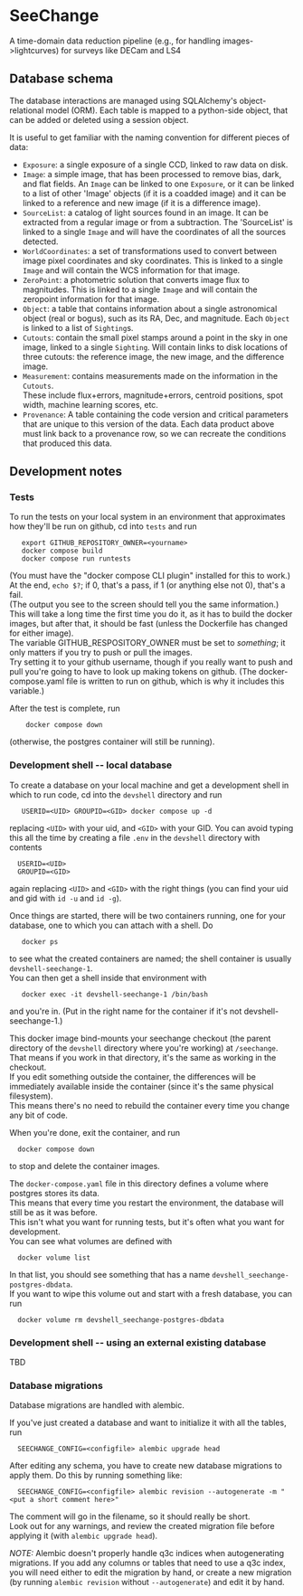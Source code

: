 # SeeChange
A time-domain data reduction pipeline (e.g., for handling images->lightcurves) for surveys like DECam and LS4


## Database schema

The database interactions are managed using SQLAlchemy's object-relational model (ORM). 
Each table is mapped to a python-side object, that can be added or deleted using a session object.

It is useful to get familiar with the naming convention for different pieces of data: 

- `Exposure`: a single exposure of a single CCD, linked to raw data on disk. 
- `Image`: a simple image, that has been processed to remove bias, dark, and flat fields.
  An `Image` can be linked to one `Exposure`, or it can be linked to a list of other 'Image' objects
  (if it is a coadded image) and it can be linked to a reference and new image (if it is a difference image).
- `SourceList`: a catalog of light sources found in an image. It can be extracted from a regular image or from a subtraction. 
  The 'SourceList' is linked to a single `Image` and will have the coordinates of all the sources detected.
- `WorldCoordinates`: a set of transformations used to convert between image pixel coordinates and sky coordinates. 
  This is linked to a single `Image` and will contain the WCS information for that image.
- `ZeroPoint`: a photometric solution that converts image flux to magnitudes. 
  This is linked to a single `Image` and will contain the zeropoint information for that image.
- `Object`: a table that contains information about a single astronomical object (real or bogus), 
  such as its RA, Dec, and magnitude. Each `Object` is linked to a list of `Sighting`s. 
- `Cutouts`: contain the small pixel stamps around a point in the sky in one image, linked to a single `Sighting`.
  Will contain links to disk locations of three cutouts: the reference image, the new image, and the difference image.
- `Measurement`: contains measurements made on the information in the `Cutouts`.  
  These include flux+errors, magnitude+errors, centroid positions, spot width, machine learning scores, etc. 
- `Provenance`: A table containing the code version and critical parameters that are unique to this version of the data. 
  Each data product above must link back to a provenance row, so we can recreate the conditions that produced this data. 

## Development notes

### Tests

To run the tests on your local system in an environment that approximates how they'll be run on github, cd into `tests` and run
```
   export GITHUB_REPOSITORY_OWNER=<yourname>
   docker compose build
   docker compose run runtests
```
(You must have the "docker compose CLI plugin" installed for this to work.)  
At the end, `echo $?`; if 0, that's a pass, if 1 (or anything else not 0), that's a fail.  
(The output you see to the screen should tell you the same information.)  
This will take a long time the first time you do it, as it has to build the docker images, 
but after that, it should be fast (unless the Dockerfile has changed for either image).  
The variable GITHUB_RESPOSITORY_OWNER must be set to *something*; it only matters if you try to push or pull the images.  
Try setting it to your github username, though if you really want to push and pull you're going to have to look up 
making tokens on github.  (The docker-compose.yaml file is written to run on github, which is why it includes this variable.)

After the test is complete, run
```
    docker compose down
```
(otherwise, the postgres container will still be running).

### Development shell -- local database

To create a database on your local machine and get a development shell in which to run code, cd into the `devshell` directory and run
```
   USERID=<UID> GROUPID=<GID> docker compose up -d
```
replacing `<UID>` with your uid, and `<GID>` with your GID.  You can avoid typing this all the time by creating a file `.env` in the `devshell` directory with contents
```
  USERID=<UID>
  GROUPID=<GID>
```
again replacing `<UID>` and `<GID>` with the right things (you can find your uid and gid with `id -u` and `id -g`). 

Once things are started, there will be two containers running, one for your database, one to which you can attach with a shell.  Do
```
   docker ps
```
to see what the created containers are named; the shell container is usually `devshell-seechange-1`.  
You can then get a shell inside that environment with
```
   docker exec -it devshell-seechange-1 /bin/bash
```
and you're in.  (Put in the right name for the container if it's not devshell-seechange-1.)

This docker image bind-mounts your seechange checkout 
(the parent directory of the `devshell` directory where you're working) at `/seechange`.  
That means if you work in that directory, it's the same as working in the checkout.  
If you edit something outside the container, 
the differences will be immediately available inside the container (since it's the same physical filesystem).  
This means there's no need to rebuild the container every time you change any bit of code.

When you're done, exit the container, and run
```
  docker compose down
```
to stop and delete the container images.

The `docker-compose.yaml` file in this directory defines a volume where postgres stores its data.  
This means that every time you restart the environment, 
the database will still be as it was before.  
This isn't what you want for running tests, but it's often what you want for development.  
You can see what volumes are defined with
```
  docker volume list
```
In that list, you should see something that has a name `devshell_seechange-postgres-dbdata`.  
If you want to wipe this volume out and start with a fresh database, you can run
```
  docker volume rm devshell_seechange-postgres-dbdata
```

### Development shell -- using an external existing database

TBD

### Database migrations

Database migrations are handled with alembic.

If you've just created a database and want to initialize it with all the tables, run
```
  SEECHANGE_CONFIG=<configfile> alembic upgrade head
```

After editing any schema, you have to create new database migrations to apply them.  Do this by running something like:
```
  SEECHANGE_CONFIG=<configfile> alembic revision --autogenerate -m "<put a short comment here>"
```
The comment will go in the filename, so it should really be short.  
Look out for any warnings, and review the created migration file before applying it (with `alembic upgrade head`).

*NOTE:* Alembic doesn't properly handle q3c indices when autogenerating migrations. 
If you add any columns or tables that need to use a q3c index, 
you will need either to edit the migration by hand, 
or create a new migration (by running `alembic revision` without `--autogenerate`) and edit it by hand.